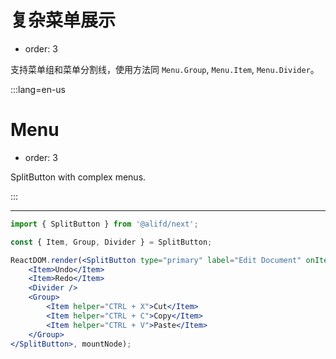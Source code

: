 # 复杂菜单展示

- order: 3

支持菜单组和菜单分割线，使用方法同 `Menu.Group`, `Menu.Item`, `Menu.Divider`。

:::lang=en-us
# Menu

- order: 3

SplitButton with complex menus.

:::

---

````jsx
import { SplitButton } from '@alifd/next';

const { Item, Group, Divider } = SplitButton;

ReactDOM.render(<SplitButton type="primary" label="Edit Document" onItemClick={key => console.log(key)}>
    <Item>Undo</Item>
    <Item>Redo</Item>
    <Divider />
    <Group>
        <Item helper="CTRL + X">Cut</Item>
        <Item helper="CTRL + C">Copy</Item>
        <Item helper="CTRL + V">Paste</Item>
    </Group>
</SplitButton>, mountNode);
````
